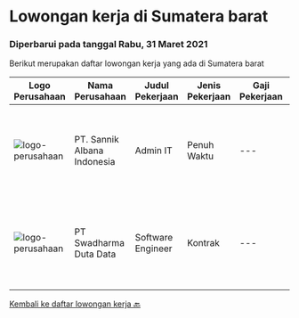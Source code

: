 
  # Lowongan kerja di Sumatera barat

  ### Diperbarui pada tanggal Rabu, 31 Maret 2021

  Berikut merupakan daftar lowongan kerja yang ada di Sumatera barat

  |Logo Perusahaan | Nama Perusahaan | Judul Pekerjaan | Jenis Pekerjaan | Gaji Pekerjaan | Lokasi | Deskripsi | Tanggal diunggah | Pranala |
  | -------------- | --------------- | --------------- | --------- | --------- | -------------- | ------- | ----------- | ----------- |
  |![logo-perusahaan](https://image-service-cdn.seek.com.au/8adc79bf25f3030aaac1afdb0d571d1be51aabf7/ee4dce1061f3f616224767ad58cb2fc751b8d2dc)|PT. Sannik Albana Indonesia|Admin IT|Penuh Waktu|---|Padang|Admin ITPT SANNIK ALBANA INDONESIA Persyaratan: Usia maksimal 27 tahun Pendidikan minimal D3 Teknologi Sistem Informasi, IPK minimal 3.00 Pengalaman...|Senin, 15 Maret 2021|https://www.jobstreet.co.id/id/job/admin-it-3481845?token=0~70e384de-b50b-4cb2-971b-7fda9df9217a&sectionRank=1&jobId=jobstreet-id-job-3481845|
|![logo-perusahaan](https://image-service-cdn.seek.com.au/caaab7a15874147dcf9a8edb992eb63f9c59eb17/ee4dce1061f3f616224767ad58cb2fc751b8d2dc)|PT Swadharma Duta Data|Software Engineer|Kontrak|---|Sumatera Barat|Back End Developer Memahami konsep pengembangan aplikasi Memahami konsep Microservices Architeccture Memiliki skill Java Spring Boot, Net Core, Go,...|Rabu, 10 Maret 2021|https://www.jobstreet.co.id/id/job/software-engineer-3469603?token=0~70e384de-b50b-4cb2-971b-7fda9df9217a&sectionRank=2&jobId=jobstreet-id-job-3469603|


  [Kembali ke daftar lowongan kerja 🔙](../README.md#daftar-lowongan-kerja)
  